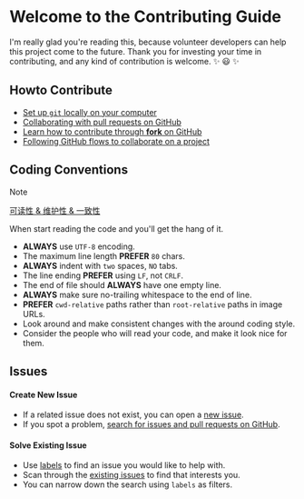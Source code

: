 # Welcome to the Contributing Guide

I'm really glad you're reading this, because volunteer developers can help this
project come to the future. Thank you for investing your time in contributing,
and any kind of contribution is welcome. ✨ 😃 ✨

## Howto Contribute

- [Set up `git` locally on your computer](https://docs.github.com/en/get-started/getting-started-with-git/set-up-git)
- [Collaborating with pull requests on GitHub](https://docs.github.com/en/github/collaborating-with-pull-requests)
- [Learn how to contribute through **fork** on GitHub](https://docs.github.com/en/get-started/exploring-projects-on-github/contributing-to-a-project)
- [Following GitHub flows to collaborate on a project](https://docs.github.com/en/get-started/using-github/github-flow)

## Coding Conventions

> [!NOTE]
> [可读性 & 维护性 & 一致性](https://google.github.io/styleguide)

When start reading the code and you'll get the hang of it.

- __ALWAYS__ use `UTF-8` encoding.
- The maximum line length __PREFER__ `80` chars.
- __ALWAYS__ indent with `two` spaces, `NO` tabs.
- The line ending __PREFER__ using `LF`, not `CRLF`.
- The end of file should __ALWAYS__ have one empty line.
- __ALWAYS__ make sure no-trailing whitespace to the end of line.
- __PREFER__ `cwd-relative` paths rather than `root-relative` paths in image URLs.
- Look around and make consistent changes with the around coding style.
- Consider the people who will read your code, and make it look nice for them.

## Issues

#### Create New Issue

- If a related issue does not exist, you can open a [new issue](https://docs.github.com/en/issues/tracking-your-work-with-issues/creating-an-issue).
- If you spot a problem, [search for issues and pull requests on GitHub](https://docs.github.com/articles/searching-issues-and-pull-requests).

#### Solve Existing Issue

- Use [labels](https://docs.github.com/en/contributing/collaborating-on-github-docs/label-reference) to find an issue you would like to help with.
- Scan through the [existing issues](https://docs.github.com/articles/searching-issues-and-pull-requests) to find that interests you.
- You can narrow down the search using `labels` as filters.
